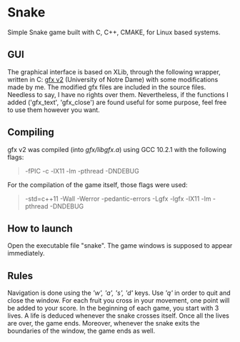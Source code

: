 # Snake
Simple Snake game built with C, C++, CMAKE, for Linux based systems.

## GUI
The graphical interface is based on XLib, through the following wrapper, written in C: [gfx v2](https://www3.nd.edu/~dthain/courses/cse20211/fall2013/gfx/) (University of Notre Dame) with some modifications made by me. The modified gfx files are included in the source files. Needless to say, I have no rights over them. Nevertheless, if the functions I added ('gfx_text', 'gfx_close') are found useful for some purpose, feel free to use them however you want.

## Compiling
gfx v2 was compiled (into *gfx/libgfx.a*) using GCC 10.2.1 with the following flags:
> -fPIC -c -lX11 -lm -pthread -DNDEBUG

For the compilation of the game itself, those flags were used:

> -std=c++11 -Wall -Werror -pedantic-errors -Lgfx -lgfx -lX11 -lm -pthread -DNDEBUG

## How to launch
Open the executable file "snake". The game windows is supposed to appear immediately.

## Rules
Navigation is done using the *'w', 'a', 's', 'd'* keys. Use *'q'* in order to quit and close the window. For each fruit you cross in your movement, one point will be added to your score. In the beginning of each game, you start with 3 lives. A life is deduced whenever the snake crosses itself. Once all the lives are over, the game ends. Moreover, whenever the snake exits the boundaries of the window, the game ends as well.


